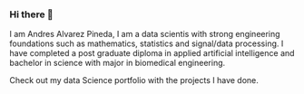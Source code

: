### Hi there 👋

I am Andres Alvarez Pineda, I am a data scientis with strong engineering foundations such as mathematics, statistics and signal/data processing. I have completed a post graduate diploma in applied artificial intelligence and bachelor in science with major in biomedical engineering.

Check out my data Science portfolio with the projects I have done.




<!--
**Techingopochtli/Techingopochtli** is a ✨ _special_ ✨ repository because its `README.md` (this file) appears on your GitHub profile.

Here are some ideas to get you started:

- 🔭 I’m currently working on ...
- 🌱 I’m currently learning ...
- 👯 I’m looking to collaborate on ...
- 🤔 I’m looking for help with ...
- 💬 Ask me about ...
- 📫 How to reach me: ...
- 😄 Pronouns: ...
- ⚡ Fun fact: ...
-->
